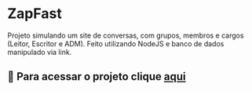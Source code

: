 # ZapFast
Projeto simulando um site de conversas, com grupos, membros e cargos (Leitor, Escritor e ADM).
Feito utilizando NodeJS e banco de dados manipulado via link.

## 💬 Para acessar o projeto clique [aqui](https://zap-fast-official.herokuapp.com/)
